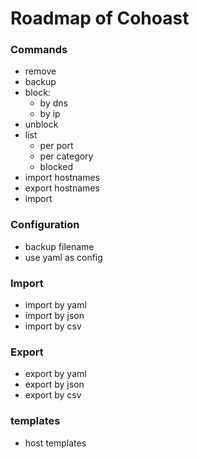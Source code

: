 Roadmap of Cohoast
===

### Commands
- remove
- backup
- block:
  - by dns
  - by ip
- unblock
- list
  - per port
  - per category
  - blocked
- import hostnames
- export hostnames
- import

  
### Configuration
- backup filename
- use yaml as config


### Import
- import by yaml
- import by json
- import by csv

### Export
- export by yaml
- export by json
- export by csv

### templates
- host templates




